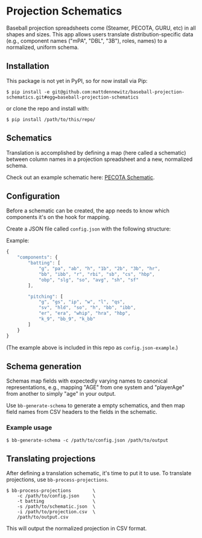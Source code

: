 # Projection Schematics

Baseball projection spreadsheets come (Steamer, PECOTA, GURU, etc)
in all shapes and sizes. This app allows users translate
distribution-specific data (e.g., component names ("mPA", "DBL", "3B"),
roles, names) to a normalized, uniform schema.

## Installation

This package is not yet in PyPI, so for now install via Pip:

```shell
$ pip install -e git@github.com:mattdennewitz/baseball-projection-schematics.git#egg=baseball-projection-schematics
```

or clone the repo and install with:

```shell
$ pip install /path/to/this/repo/
```

## Schematics

Translation is accomplished by defining a map (here called a schematic)
between column names in a projection spreadsheet and a new, normalized schema.

Check out an example schematic here:
[PECOTA Schematic](https://github.com/mattdennewitz/projection-normalization/blob/develop/contrib/schematics/season-2015/pecota.json).

## Configuration

Before a schematic can be created, the app needs to know
which components it's on the hook for mapping.

Create a JSON file called `config.json` with the following structure:

Example:

```javascript
{
    "components": {
        "batting": [
            "g", "pa", "ab", "h", "1b", "2b", "3b", "hr",
            "bb", "ibb", "r", "rbi", "sb", "cs", "hbp",
            "obp", "slg", "so", "avg", "sh", "sf"
        ],

        "pitching": [
            "g", "gs", "ip", "w", "l", "qs",
            "sv", "hld", "so", "h", "bb", "ibb",
            "er", "era", "whip", "hra", "hbp",
            "k_9", "bb_9", "k_bb"
        ]
    }
}
```

(The example above is included in this repo as `config.json-example`.)

## Schema generation

Schemas map fields with expectedly varying names to canonical representations,
e.g., mapping "AGE" from one system and "playerAge" from another to
simply "age" in your output.

Use `bb-generate-schema` to generate a empty schematics, and then
map field names from CSV headers to the fields in the schematic.

### Example usage

```shell
$ bb-generate-schema -c /path/to/config.json /path/to/output
```

## Translating projections

After defining a translation schematic, it's time to put it to use.
To translate projections, use `bb-process-projections`.

```shell
$ bb-process-projections        \
    -c /path/to/config.json     \
    -t batting                  \
    -s /path/to/schematic.json  \
    -i /path/to/projection.csv  \
    /path/to/output.csv
```

This will output the normalized projection in CSV format.
